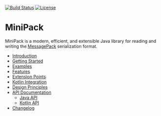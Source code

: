 [![Build Status](https://img.shields.io/github/actions/workflow/status/translatenix/minipack/run-dev-build)](https://github.com/translatenix/minipack/actions/workflows/run-dev-build.yml)
[![License](https://img.shields.io/:license-apache-31c653.svg)](http://www.apache.org/licenses/LICENSE-2.0.html)
# MiniPack

MiniPack is a modern, efficient, and extensible Java library 
for reading and writing the [MessagePack](https://msgpack.org/) serialization format.

* [Introduction](https://translatenix.github.io/minipack/)
* [Getting Started](https://translatenix.github.io/minipack/getting-started/)
* [Examples](https://translatenix.github.io/minipack/examples/)
* [Features](https://translatenix.github.io/minipack/features/)
* [Extension Points](https://translatenix.github.io/minipack/extension-points/)
* [Kotlin Integration](https://translatenix.github.io/minipack/kotlin-integration/)
* [Design Principles](https://translatenix.github.io/minipack/design-principles/)
* [API Documentation](https://translatenix.github.io/minipack/api-documentation/)
  * [Java API](https://translatenix.github.io/minipack/javadoc/)
  * [Kotlin API](https://translatenix.github.io/minipack/kdoc/)
* [Changelog](https://translatenix.github.io/minipack/change-log/)